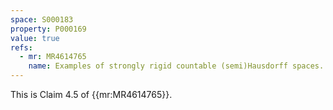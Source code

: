 ```yaml
---
space: S000183
property: P000169
value: true
refs:
  - mr: MR4614765
    name: Examples of strongly rigid countable (semi)Hausdorff spaces.
---
```


This is Claim 4.5 of {{mr:MR4614765}}.
